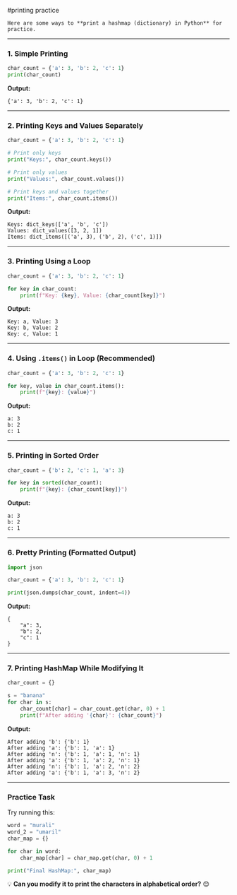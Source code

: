 #printing practice

    Here are some ways to **print a hashmap (dictionary) in Python** for practice.

---

### **1. Simple Printing**
```python
char_count = {'a': 3, 'b': 2, 'c': 1}
print(char_count)
```
**Output:**
```
{'a': 3, 'b': 2, 'c': 1}
```

---

### **2. Printing Keys and Values Separately**
```python
char_count = {'a': 3, 'b': 2, 'c': 1}

# Print only keys
print("Keys:", char_count.keys())

# Print only values
print("Values:", char_count.values())

# Print keys and values together
print("Items:", char_count.items())
```
**Output:**
```
Keys: dict_keys(['a', 'b', 'c'])
Values: dict_values([3, 2, 1])
Items: dict_items([('a', 3), ('b', 2), ('c', 1)])
```

---

### **3. Printing Using a Loop**
```python
char_count = {'a': 3, 'b': 2, 'c': 1}

for key in char_count:
    print(f"Key: {key}, Value: {char_count[key]}")
```
**Output:**
```
Key: a, Value: 3
Key: b, Value: 2
Key: c, Value: 1
```

---

### **4. Using `.items()` in Loop (Recommended)**
```python
char_count = {'a': 3, 'b': 2, 'c': 1}

for key, value in char_count.items():
    print(f"{key}: {value}")
```
**Output:**
```
a: 3
b: 2
c: 1
```

---

### **5. Printing in Sorted Order**
```python
char_count = {'b': 2, 'c': 1, 'a': 3}

for key in sorted(char_count):
    print(f"{key}: {char_count[key]}")
```
**Output:**
```
a: 3
b: 2
c: 1
```

---

### **6. Pretty Printing (Formatted Output)**
```python
import json

char_count = {'a': 3, 'b': 2, 'c': 1}

print(json.dumps(char_count, indent=4))
```
**Output:**
```
{
    "a": 3,
    "b": 2,
    "c": 1
}
```

---

### **7. Printing HashMap While Modifying It**
```python
char_count = {}

s = "banana"
for char in s:
    char_count[char] = char_count.get(char, 0) + 1
    print(f"After adding '{char}': {char_count}")
```
**Output:**
```
After adding 'b': {'b': 1}
After adding 'a': {'b': 1, 'a': 1}
After adding 'n': {'b': 1, 'a': 1, 'n': 1}
After adding 'a': {'b': 1, 'a': 2, 'n': 1}
After adding 'n': {'b': 1, 'a': 2, 'n': 2}
After adding 'a': {'b': 1, 'a': 3, 'n': 2}
```

---

### **Practice Task**
Try running this:
```python
word = "murali"
word_2 = "umaril"
char_map = {}

for char in word:
    char_map[char] = char_map.get(char, 0) + 1

print("Final HashMap:", char_map)
```
💡 **Can you modify it to print the characters in alphabetical order?** 😊